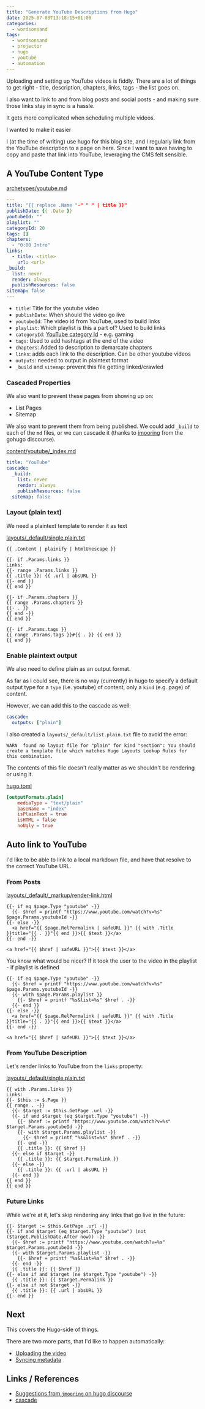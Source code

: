```yaml
---
title: "Generate YouTube Descriptions from Hugo"
date: 2025-07-03T13:18:15+01:00
categories:
  - wordsonsand
tags:
  - wordsonsand
  - projector
  - hugo
  - youtube
  - automation
---
```


Uploading and setting up YouTube videos is fiddly. There are a lot of things to
get right - title, description, chapters, links, tags - the list goes on.

I also want to link to and from blog posts and social posts - and making sure
those links stay in sync is a hassle.

It gets more complicated when scheduling multiple videos.

I wanted to make it easier

<!-- more -->

I (at the time of writing) use hugo for this blog site, and I regularly link
from the YouTube description to a page on here. Since I want to save having to
copy and paste that link into YouTube, leveraging the CMS felt sensible.

## A YouTube Content Type

[archetypes/youtube.md](https://github.com/drone-ah/wordsonsand/tree/main/blog/archetypes/youtube.md)

```yaml
---
title: "{{ replace .Name "-" " " | title }}"
publishDate: {{ .Date }}
youtubeId: ""
playlist: ""
categoryId: 20
tags: []
chapters:
  - "0:00 Intro"
links:
  - title: <title>
    url: <url>
_build:
  list: never
  render: always
  publishResources: false
sitemap: false
---
```

- `title`: Title for the youtube video
- `publishDate`: When should the video go live
- `youtubeId`: The video id from YouTube, used to build links
- `playlist`: Which playlist is this a part of? Used to build links
- `categoryId`:
  [YouTube category Id](https://mixedanalytics.com/blog/list-of-youtube-video-category-ids/) -
  e.g. gaming
- `tags`: Used to add hashtags at the end of the video
- `chapters`: Added to description to demarcate chapters
- `links`: adds each link to the description. Can be other youtube videos
- `outputs`: needed to output in plaintext format
- `_build` and `sitemap`: prevent this file getting linked/crawled

### Cascaded Properties

We also want to prevent these pages from showing up on:

- List Pages
- Sitemap

We also want to prevent them from being published. We could add `_build` to each
of the `md` files, or we can cascade it (thanks to
[jmooring](https://discourse.gohugo.io/u/jmooring) from the gohugo discourse).

[content/youtube/\_index.md](https://github.com/drone-ah/wordsonsand/tree/main/blog/content/youtube/_index.md)

```yaml
title: "YouTube"
cascade:
  _build:
    list: never
    render: always
    publishResources: false
  sitemap: false
```

### Layout (plain text)

We need a plaintext template to render it as text

[layouts/\_default/single.plain.txt](https://github.com/drone-ah/wordsonsand/tree/main/blog/layout/_default/single.plain.txt)

```gotmpl
{{ .Content | plainify | htmlUnescape }}

{{- if .Params.links }}
Links:
{{- range .Params.links }}
{{ .title }}: {{ .url | absURL }}
{{- end }}
{{ end }}

{{- if .Params.chapters }}
{{ range .Params.chapters }}
{{- . }}
{{ end -}}
{{ end }}

{{- if .Params.tags }}
{{ range .Params.tags }}#{{ . }} {{ end }}
{{ end }}
```

### Enable plaintext output

We also need to define plain as an output format.

As far as I could see, there is no way (currently) in hugo to specify a default
output type for a `type` (i.e. youtube) of content, only a `kind` (e.g. page) of
content.

However, we can add this to the cascade as well:

```yaml
cascade:
  outputs: ["plain"]
```

I also created a `layouts/_default/list.plain.txt` file to avoid the error:

`WARN  found no layout file for "plain" for kind "section": You should create a template file which matches Hugo Layouts Lookup Rules for this combination.`

The contents of this file doesn't really matter as we shouldn't be rendering or
using it.

[hugo.toml](https://github.com/drone-ah/wordsonsand/tree/main/blog/hugo.toml)

```toml
[outputFormats.plain]
	mediaType = "text/plain"
	baseName = "index"
	isPlainText = true
	isHTML = false
	noUgly = true
```

## Auto link to YouTube

I'd like to be able to link to a local markdown file, and have that resolve to
the correct YouTube URL.

### From Posts

[layouts/\_default/\_markup/render-link.html](https://github.com/drone-ah/wordsonsand/blob/main/blog/layouts/_default/_markup/render-link.html)

```gotmpl
{{- if eq $page.Type "youtube" -}}
  {{- $href = printf "https://www.youtube.com/watch?v=%s" $page.Params.youtubeId -}}
{{- else -}}
  <a href="{{ $page.RelPermalink | safeURL }}" {{ with .Title }}title="{{ . }}"{{ end }}>{{ $text }}</a>
{{- end -}}

<a href="{{ $href | safeURL }}">{{ $text }}</a>
```

You know what would be nicer? If it took the user to the video in the playlist -
if playlist is defined

```gotmpl
{{- if eq $page.Type "youtube" -}}
  {{- $href = printf "https://www.youtube.com/watch?v=%s" $page.Params.youtubeId -}}
  {{- with $page.Params.playlist }}
    {{- $href = printf "%s&list=%s" $href . -}}
  {{- end }}
{{- else -}}
  <a href="{{ $page.RelPermalink | safeURL }}" {{ with .Title }}title="{{ . }}"{{ end }}>{{ $text }}</a>
{{- end -}}

<a href="{{ $href | safeURL }}">{{ $text }}</a>
```

### From YouTube Description

Let's render links to YouTube from the `links` property:

[layouts/\_default/single.plain.txt](https://github.com/drone-ah/wordsonsand/tree/main/blog/layout/default/single.plain.txt)

```gotmpl
{{ with .Params.links }}
Links:
{{- $this := $.Page }}
{{ range . -}}
  {{- $target := $this.GetPage .url -}}
  {{- if and $target (eq $target.Type "youtube") -}}
    {{- $href := printf "https://www.youtube.com/watch?v=%s" $target.Params.youtubeId -}}
    {{- with $target.Params.playlist -}}
      {{- $href = printf "%s&list=%s" $href . -}}
    {{- end -}}
    {{ .title }}: {{ $href }}
  {{- else if $target -}}
    {{ .title }}: {{ $target.Permalink }}
  {{- else -}}
    {{ .title }}: {{ .url | absURL }}
  {{- end }}
{{ end }}
{{ end }}
```

### Future Links

While we're at it, let's skip rendering any links that go live in the future:

```gotmpl
{{- $target := $this.GetPage .url -}}
{{- if and $target (eq $target.Type "youtube") (not ($target.PublishDate.After now)) -}}
  {{- $href := printf "https://www.youtube.com/watch?v=%s" $target.Params.youtubeId -}}
  {{- with $target.Params.playlist -}}
    {{- $href = printf "%s&list=%s" $href . -}}
  {{- end -}}
  {{ .title }}: {{ $href }}
{{- else if and $target (ne $target.Type "youtube") -}}
  {{ .title }}: {{ $target.Permalink }}
{{- else if not $target -}}
  {{ .title }}: {{ .url | absURL }}
{{- end }}
```

## Next

This covers the Hugo-side of things.

There are two more parts, that I'd like to happen automatically:

- [Uploading the video](./projector-upload.md)
- [Syncing metadata](./projector-sync.md)

## Links / References

- [Suggestions from `jmooring` on hugo discourse](https://discourse.gohugo.io/t/generating-youtube-descriptions-using-hugo/55233/2?u=drone.ah)
- [cascade](https://gohugo.io/configuration/cascade)
